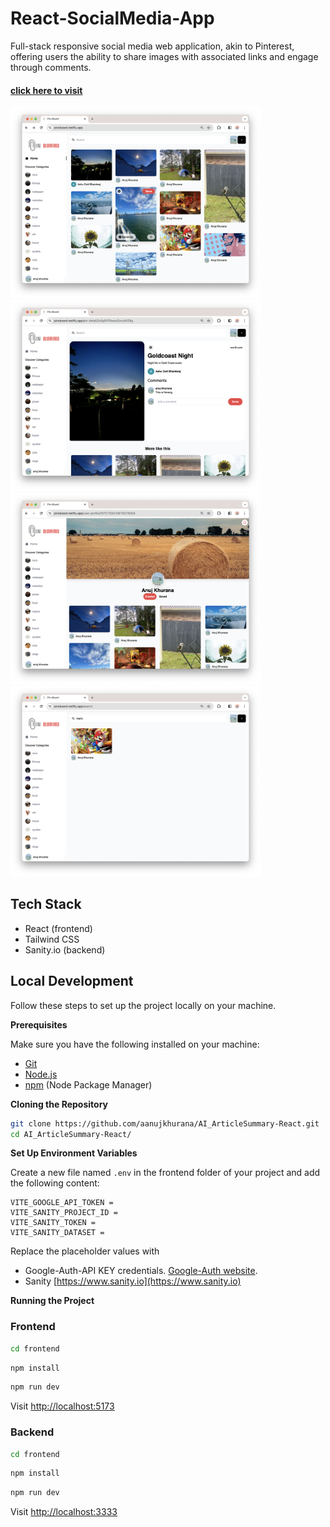 # React-SocialMedia-App
Full-stack responsive social media web application, akin to Pinterest, offering users the ability to share images with associated links and engage through comments.
#### [click here to visit](https://pinsboard.netlify.app)

<div align="left">
    <img src="/screenshots/img4.png" width="400px"</img>
    <img src="/screenshots/img3.png" width="400px"</img>
    <img src="/screenshots/img2.png" width="400px"</img>
    <img src="/screenshots/img1.png" width="400px"</img>
</div>


## Tech Stack

- React (frontend)
- Tailwind CSS
- Sanity.io (backend)


## Local Development
Follow these steps to set up the project locally on your machine.

**Prerequisites**

Make sure you have the following installed on your machine:

- [Git](https://git-scm.com/)
- [Node.js](https://nodejs.org/en)
- [npm](https://www.npmjs.com/) (Node Package Manager)

**Cloning the Repository**

```bash
git clone https://github.com/aanujkhurana/AI_ArticleSummary-React.git
cd AI_ArticleSummary-React/
```

**Set Up Environment Variables**

Create a new file named `.env` in the frontend folder of your project and add the following content:

```env
VITE_GOOGLE_API_TOKEN = 
VITE_SANITY_PROJECT_ID = 
VITE_SANITY_TOKEN =  
VITE_SANITY_DATASET = 
```

Replace the placeholder values with  
- Google-Auth-API KEY credentials. [Google-Auth website](https://rapidapi.com).
- Sanity [https://www.sanity.io](https://www.sanity.io)


**Running the Project**

### Frontend

```bash
cd frontend
```
```bash
npm install
```
```bash
npm run dev
```
Visit [http://localhost:5173](http://localhost:5173)

### Backend

```bash
cd frontend
```
```bash
npm install
```
```bash
npm run dev
```
Visit [http://localhost:3333](http://localhost:3333)

